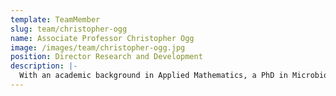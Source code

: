 ```yaml
---
template: TeamMember
slug: team/christopher-ogg
name: Associate Professor Christopher Ogg
image: /images/team/christopher-ogg.jpg
position: Director Research and Development
description: |-
  With an academic background in Applied Mathematics, a PhD in Microbiology and Genomics and industry experience focused on analytics, Christopher Ogg was the lead logic designer for the MIS program that forms the basis of SystemView. As well as directly developing the algorithms and visualisations that underpin the solution, his ability to engage and stimulate clinical teams enables him to provide viscerally meaningful information to leaders for sustainable improvements in performance.
---
```

